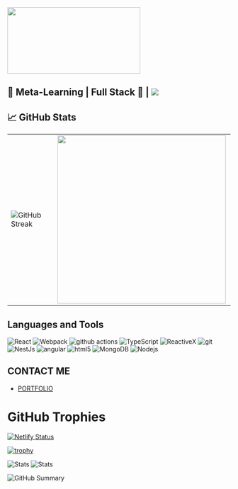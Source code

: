 
<img src="https://media.giphy.com/media/26tn33aiTi1jkl6H6/giphy.gif" height="150" width="300"/>
</div>


🧠 Meta-Learning | Full Stack 🌱 | ![](https://komarev.com/ghpvc/?username=preston-56&color=brightgreen)
---
## &#x1f4c8; GitHub Stats
<center>
  <table>
    <tr>
      <td> 
        <img src="https://github-readme-streak-stats.herokuapp.com/?user=preston-56&theme=radical" alt="GitHub Streak" /> 
      </td>
      <td>
          <img width="380px" align="left" src="https://github-readme-stats.vercel.app/api/top-langs/?username=preston-56&hide&layout=compact&theme=dark" />
        </td>  
    </tr>   
  </table>
</center>

## Languages and Tools
<p>
  <img alt="React" src="https://img.shields.io/badge/-React-45b8d8?style=flat-square&logo=react&logoColor=white" />
  <img alt="Webpack" src="https://img.shields.io/badge/-Webpack-8DD6F9?style=flat-square&logo=webpack&logoColor=white" /> 
  <img alt="github actions" src="https://img.shields.io/badge/-Github_Actions-2088FF?style=flat-square&logo=github-actions&logoColor=white" />
  <img alt="TypeScript" src="https://img.shields.io/badge/-TypeScript-007ACC?style=flat-square&logo=typescript&logoColor=white" />
  <img alt="ReactiveX" src="https://img.shields.io/badge/-RxJs-B7178C?style=flat-square&logo=reactivex&logoColor=white" />
  <img alt="git" src="https://img.shields.io/badge/-Git-F05032?style=flat-square&logo=git&logoColor=white" />
  <img alt="NestJs" src="https://img.shields.io/badge/-NestJs-ea2845?style=flat-square&logo=nestjs&logoColor=white" />
  <img alt="angular" src="https://img.shields.io/badge/-Angular-DD0031?style=flat-square&logo=angular&logoColor=white" />
  <img alt="html5" src="https://img.shields.io/badge/-HTML5-E34F26?style=flat-square&logo=html5&logoColor=white" />
  <img alt="MongoDB" src="https://img.shields.io/badge/-MongoDB-13aa52?style=flat-square&logo=mongodb&logoColor=white" />
  <img alt="Nodejs" src="https://img.shields.io/badge/-Nodejs-43853d?style=flat-square&logo=Node.js&logoColor=white" />
</p>

## CONTACT ME

- [PORTFOLIO](https://preston-56.netlify.app/)

# GitHub Trophies

[![Netlify Status](https://api.netlify.com/api/v1/badges/45a40a60-c63f-4c44-ba37-d73b052c8306/deploy-status)](https://app.netlify.com/sites/famous-flan-85190d/deploys)

[![trophy](https://github-profile-trophy.vercel.app/?username=preston-56&theme=dracula)](https://github.com/preston-56/github-profile-trophy)

![Stats](https://github-profile-summary-cards.vercel.app/api/cards/repos-per-language?username=preston-56&theme=dracula)
![Stats](https://github-profile-summary-cards.vercel.app/api/cards/most-commit-language?username=preston-56&theme=dracula)

![GitHub Summary](https://github-profile-summary-cards.vercel.app/api/cards/profile-details?username=preston-56&theme=dracula)







